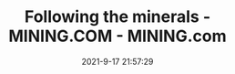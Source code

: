 ---
"title": "Following the minerals - MINING.COM - MINING.com"
"date": "2021-9-17 21:57:29"
"feed_name": "GOOGLENEWSMINING"
"feed_website": "https://news.google.com/search?q=mining%2Bincident&hl=en-US&gl=US&ceid=US:en"
"feed_rss": "https://news.google.com/rss/search?q=mining%2Bincident&hl=en-US&gl=US&ceid=US:en"
"link": "https://www.mining.com/following-the-minerals/"
"file": "_posts/2021-1-1-ce69c4382c69bb7ebe94de8d10bd17ac6b6ca307.md"
"accident": "0"
"drilling": "0"
"dead": "0"
"injured": "0"
---